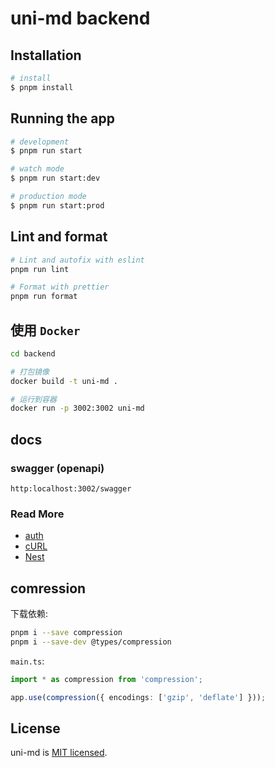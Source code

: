 # uni-md backend

## Installation

```bash
# install
$ pnpm install
```

## Running the app

```bash
# development
$ pnpm run start

# watch mode
$ pnpm run start:dev

# production mode
$ pnpm run start:prod
```

## Lint and format

```bash
# Lint and autofix with eslint
pnpm run lint

# Format with prettier
pnpm run format
```

## 使用 `Docker`

```bash
cd backend

# 打包镜像
docker build -t uni-md .

# 运行到容器
docker run -p 3002:3002 uni-md
```

## docs

### swagger (openapi)

`http:localhost:3002/swagger`

### Read More

- [auth](/backend/docs/auth.md)
- [cURL](/backend/docs/curl.md)
- [Nest](/backend/docs/nest.md)

## comression

下载依赖:

```bash
pnpm i --save compression
pnpm i --save-dev @types/compression
```

`main.ts`:

```ts
import * as compression from 'compression';

app.use(compression({ encodings: ['gzip', 'deflate'] }));
```

## License

uni-md is [MIT licensed](../LICENSE).
